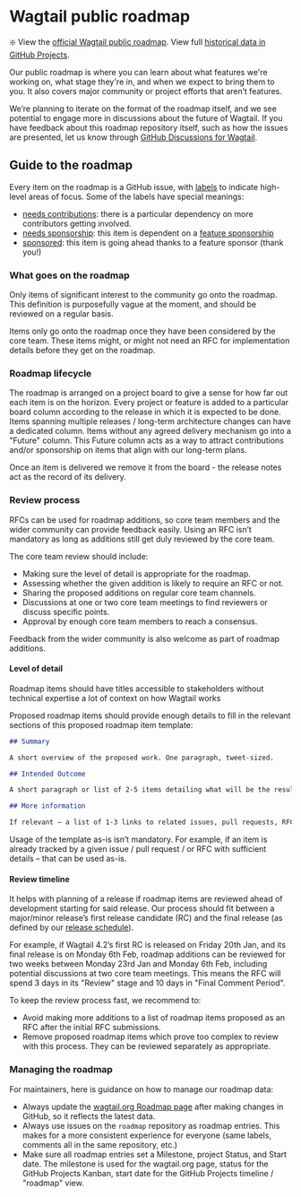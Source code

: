 # Wagtail public roadmap

:sparkle: View the [official Wagtail public roadmap](https://wagtail.org/roadmap/). View full [historical data in GitHub Projects](https://github.com/orgs/wagtail/projects/16).

Our public roadmap is where you can learn about what features we're working on, what stage they're in, and when we expect to bring them to you. It also covers major community or project efforts that aren’t features.

We’re planning to iterate on the format of the roadmap itself, and we see potential to engage more in discussions about the future of Wagtail. If you have feedback about this roadmap repository itself, such as how the issues are presented, let us know through [GitHub Discussions for Wagtail](https://github.com/wagtail/wagtail/discussions).

## Guide to the roadmap

Every item on the roadmap is a GitHub issue, with [labels](https://github.com/wagtail/roadmap/labels) to indicate high-level areas of focus. Some of the labels have special meanings:

- [needs contributions](https://github.com/wagtail/roadmap/issues?q=sort%3Aupdated-desc+is%3Aopen+label%3A%22needs+contributions%22): there is a particular dependency on more contributors getting involved.
- [needs sponsorship](https://github.com/wagtail/roadmap/issues?q=sort%3Aupdated-desc+is%3Aopen+label%3A%22needs+sponsorship%22): this item is dependent on a [feature sponsorship](https://wagtail.org/sponsor/)
- [sponsored](https://github.com/wagtail/roadmap/issues?q=sort%3Aupdated-desc+is%3Aopen+label%3Asponsored): this item is going ahead thanks to a feature sponsor (thank you!)

### What goes on the roadmap

Only items of significant interest to the community go onto the roadmap. This definition is purposefully vague at the moment, and should be reviewed on a regular basis.

Items only go onto the roadmap once they have been considered by the core team. These items might, or might not need an RFC for implementation details before they get on the roadmap.

### Roadmap lifecycle

The roadmap is arranged on a project board to give a sense for how far out each item is on the horizon. Every project or feature is added to a particular board column according to the release in which it is expected to be done. Items spanning multiple releases / long-term architecture changes can have a dedicated column. Items without any agreed delivery mechanism go into a "Future" column. This Future column acts as a way to attract contributions and/or sponsorship on items that align with our long-term plans.

Once an item is delivered we remove it from the board - the release notes act as the record of its delivery.

### Review process

RFCs can be used for roadmap additions, so core team members and the wider community can provide feedback easily. Using an RFC isn’t mandatory as long as additions still get duly reviewed by the core team.

The core team review should include:

- Making sure the level of detail is appropriate for the roadmap.
- Assessing whether the given addition is likely to require an RFC or not.
- Sharing the proposed additions on regular core team channels.
- Discussions at one or two core team meetings to find reviewers or discuss specific points.
- Approval by enough core team members to reach a consensus.

Feedback from the wider community is also welcome as part of roadmap additions.

#### Level of detail

Roadmap items should have titles accessible to stakeholders without technical expertise a lot of context on how Wagtail works

Proposed roadmap items should provide enough details to fill in the relevant sections of this proposed roadmap item template:

```markdown
## Summary

A short overview of the proposed work. One paragraph, tweet-sized.

## Intended Outcome

A short paragraph or list of 2-5 items detailing what will be the result of this work.

## More information

If relevant – a list of 1-3 links to related issues, pull requests, RFCs, or other documentation.
```

Usage of the template as-is isn’t mandatory. For example, if an item is already tracked by a given issue / pull request / or RFC with sufficient details – that can be used as-is.

#### Review timeline

It helps with planning of a release if roadmap items are reviewed ahead of development starting for said release. Our process should fit between a major/minor release’s first release candidate (RC) and the final release (as defined by our [release schedule](https://github.com/wagtail/wagtail/wiki/release-schedule)).

For example, if Wagtail 4.2’s first RC is released on Friday 20th Jan, and its final release is on Monday 6th Feb, roadmap additions can be reviewed for two weeks between Monday 23rd Jan and Monday 6th Feb, including potential discussions at two core team meetings. This means the RFC will spend 3 days in its "Review" stage and 10 days in "Final Comment Period".

To keep the review process fast, we recommend to:

- Avoid making more additions to a list of roadmap items proposed as an RFC after the initial RFC submissions.
- Remove proposed roadmap items which prove too complex to review with this process. They can be reviewed separately as appropriate.

### Managing the roadmap

For maintainers, here is guidance on how to manage our roadmap data:

- Always update the [wagtail.org Roadmap page](https://wagtail.org/roadmap/) after making changes in GitHub, so it reflects the latest data.
- Always use issues on the `roadmap` repository as roadmap entries. This makes for a more consistent experience for everyone (same labels, comments all in the same repository, etc.)
- Make sure all roadmap entries set a Milestone, project Status, and Start date. The milestone is used for the wagtail.org page, status for the GitHub Projects Kanban, start date for the GitHub Projects timeline / "roadmap" view.
